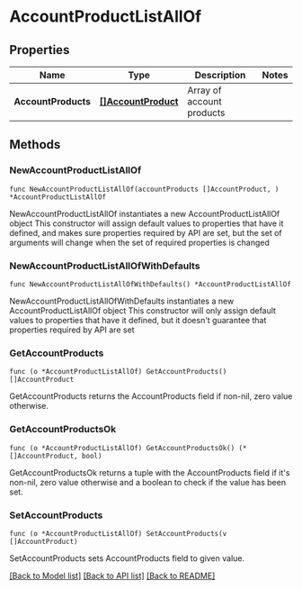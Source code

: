 # AccountProductListAllOf

## Properties

Name | Type | Description | Notes
------------ | ------------- | ------------- | -------------
**AccountProducts** | [**[]AccountProduct**](AccountProduct.md) | Array of account products | 

## Methods

### NewAccountProductListAllOf

`func NewAccountProductListAllOf(accountProducts []AccountProduct, ) *AccountProductListAllOf`

NewAccountProductListAllOf instantiates a new AccountProductListAllOf object
This constructor will assign default values to properties that have it defined,
and makes sure properties required by API are set, but the set of arguments
will change when the set of required properties is changed

### NewAccountProductListAllOfWithDefaults

`func NewAccountProductListAllOfWithDefaults() *AccountProductListAllOf`

NewAccountProductListAllOfWithDefaults instantiates a new AccountProductListAllOf object
This constructor will only assign default values to properties that have it defined,
but it doesn't guarantee that properties required by API are set

### GetAccountProducts

`func (o *AccountProductListAllOf) GetAccountProducts() []AccountProduct`

GetAccountProducts returns the AccountProducts field if non-nil, zero value otherwise.

### GetAccountProductsOk

`func (o *AccountProductListAllOf) GetAccountProductsOk() (*[]AccountProduct, bool)`

GetAccountProductsOk returns a tuple with the AccountProducts field if it's non-nil, zero value otherwise
and a boolean to check if the value has been set.

### SetAccountProducts

`func (o *AccountProductListAllOf) SetAccountProducts(v []AccountProduct)`

SetAccountProducts sets AccountProducts field to given value.



[[Back to Model list]](../README.md#documentation-for-models) [[Back to API list]](../README.md#documentation-for-api-endpoints) [[Back to README]](../README.md)


